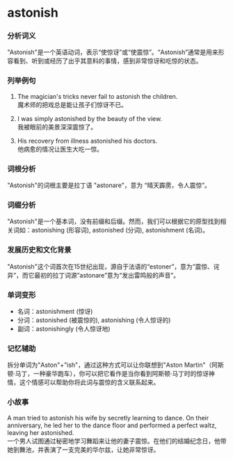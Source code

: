 # astonish

### 分析词义

  

"Astonish"是一个英语动词，表示“使惊讶”或“使震惊”。“Astonish”通常是用来形容看到、听到或经历了出乎其意料的事情，感到非常惊讶和吃惊的状态。

  

### 列举例句

  

1.  The magician's tricks never fail to astonish the children.  
    魔术师的把戏总是能让孩子们惊讶不已。
    
      
    
2.  I was simply astonished by the beauty of the view.  
    我被眼前的美景深深震惊了。
    
      
    
3.  His recovery from illness astonished his doctors.  
    他病愈的情况让医生大吃一惊。
    
      
    

  

### 词根分析

  

"Astonish"的词根主要是拉丁语 "astonare"，意为 “晴天霹雳，令人震惊”。

  

### 词缀分析

  

"Astonish"是一个基本词，没有前缀和后缀。然而，我们可以根据它的原型找到相关词如：astonishing (形容词), astonished (分词), astonishment (名词)。

  

### 发展历史和文化背景

  

"Astonish"这个词首次在15世纪出现，源自于法语的“estoner”，意为“震惊、诧异”，而它最初的拉丁词源”astonare”意为“发出雷鸣般的声音”。

  

### 单词变形

  

*   名词：astonishment (惊讶)
*   分词：astonished (被震惊的), astonishing (令人惊讶的)
*   副词：astonishingly (令人惊讶地)

  

### 记忆辅助

  

拆分单词为"Aston"+"ish"，通过这种方式可以让你联想到"Aston Martin"（阿斯顿·马丁，一种豪华跑车），你可以把它看作是当你看到阿斯顿·马丁时的惊讶神情，这个情感可以帮助你将此词与震惊的含义联系起来。

  

### 小故事

  

A man tried to astonish his wife by secretly learning to dance. On their anniversary, he led her to the dance floor and performed a perfect waltz, leaving her astonished.  
一个男人试图通过秘密地学习舞蹈来让他的妻子震惊。在他们的结婚纪念日，他带她到舞池，并表演了一支完美的华尔兹，让她非常惊讶。
